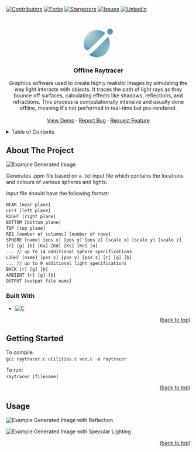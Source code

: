 <a name="readme-top"></a>

<!-- PROJECT SHIELDS -->
[![Contributors][contributors-shield]][contributors-url]
[![Forks][forks-shield]][forks-url]
[![Stargazers][stars-shield]][stars-url]
[![Issues][issues-shield]][issues-url]
[![LinkedIn][linkedin-shield]][linkedin-url]

<!-- PROJECT LOGO -->
<br />
<p align="center">
  <a href="https://github.com/cindyunrau/offline-raytracer">
    <img src="images/logo.png" alt="Logo" width=80 height=78>
  </a>
</p>
<h3 align="center">Offline Raytracer</h3>
<p align="center">
Graphics software used to create highly realistic images by simulating the way light interacts with objects. It traces the path of light rays as they bounce off surfaces, calculating effects like shadows, reflections, and refractions. This process is computationally intensive and usually done offline, meaning it's not performed in real-time but pre-rendered. 
<br />
<br />
<a href="https://github.com/cindyunrau/offline-raytracer">View Demo</a>
·
<a href="https://github.com/cindyunrau/offline-raytracer/issues">Report Bug</a>
·
<a href="https://github.com/cindyunrau/offline-raytracer/issues">Request Feature</a>
</p>

<!-- TABLE OF CONTENTS -->
<details>
  <summary>Table of Contents</summary>
  <ol>
    <li>
      <a href="#about-the-project">About The Project</a>
      <ul>
        <li><a href="#built-with">Built With</a></li>
      </ul>
    </li>
    <li>
      <a href="#getting-started">Getting Started</a>
      <ul>
        <li><a href="#prerequisites">Prerequisites</a></li>
        <li><a href="#installation">Installation</a></li>
      </ul>
    </li>
    <li><a href="#usage">Usage</a></li>
    <li><a href="#roadmap">Roadmap</a></li>
    <li><a href="#contributing">Contributing</a></li>
    <li><a href="#license">License</a></li>
    <li><a href="#contact">Contact</a></li>
    <li><a href="#acknowledgments">Acknowledgments</a></li>
  </ol>
</details>

<!-- ABOUT THE PROJECT -->
## About The Project

![Example Generated Image][product-screenshot]

Generates .ppm file based on a .txt input file which contains the locations and colours of various spheres and lights. 

Input file should have the following format:

    NEAR [near plane]  
    LEFT [left plane]  
    RIGHT [right plane]  
    BOTTOM [bottom plane]  
    TOP [top plane]  
    RES [number of columns] [number of rows]  
    SPHERE [name] [pos x] [pos y] [pos z] [scale x] [scale y] [scale z] [r] [g] [b] [Ka] [Kd] [Ks] [Kr] [n]  
    ... // up to 14 additional sphere specifications  
    LIGHT [name] [pos x] [pos y] [pos z] [r] [g] [b]  
    ... // up to 9 additional light specifications  
    BACK [r] [g] [b]  
    AMBIENT [r] [g] [b]  
    OUTPUT [output file name]


### Built With

* [![C][C]][C-url]

<p align="right">(<a href="#readme-top">back to top</a>)</p>


<!-- GETTING STARTED -->
## Getting Started

To compile:   
```gcc raytracer.c utilities.c vec.c -o raytracer```  

To run:  
```raytracer [filename]```

<p align="right">(<a href="#readme-top">back to top</a>)</p>

<!-- USAGE EXAMPLES -->
## Usage

![Example Generated Image with Reflection][example-reflection]  

![Example Generated Image with Specular Lighting][example-specular]


<p align="right">(<a href="#readme-top">back to top</a>)</p>

 
<!-- MARKDOWN LINKS & IMAGES -->
[contributors-shield]: https://img.shields.io/github/contributors/cindyunrau/offline-raytracer.svg?style=for-the-badge
[contributors-url]: https://github.com/cindyunrau/offline-raytracer/graphs/contributors
[forks-shield]: https://img.shields.io/github/forks/cindyunrau/offline-raytracer.svg?style=for-the-badge
[forks-url]: https://github.com/cindyunrau/offline-raytracer/network/members
[stars-shield]: https://img.shields.io/github/stars/cindyunrau/offline-raytracer.svg?style=for-the-badge
[stars-url]: https://github.com/cindyunrau/offline-raytracer/stargazers
[issues-shield]: https://img.shields.io/github/issues/cindyunrau/offline-raytracer.svg?style=for-the-badge
[issues-url]: https://github.com/cindyunrau/offline-raytracer/issues
[linkedin-shield]: https://img.shields.io/badge/-LinkedIn-black.svg?style=for-the-badge&logo=linkedin&colorB=555
[linkedin-url]: https://linkedin.com/in/cindyunrau

[product-screenshot]: images/sample.png
[example-reflection]: images/reflection.png
[example-specular]: images/specular.png

[C]:  	https://img.shields.io/badge/C-00599C?style=for-the-badge&logo=c&logoColor=white
[C-url]: https://www.gnu.org/software/gnu-c-manual/gnu-c-manual.html


